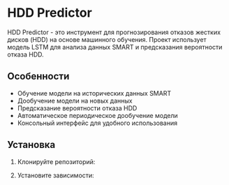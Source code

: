 # HDD Predictor  

HDD Predictor - это инструмент для прогнозирования отказов жестких дисков (HDD) на основе машинного обучения. Проект использует модель LSTM для анализа данных SMART и предсказания вероятности отказа HDD.  

## Особенности  

- Обучение модели на исторических данных SMART  
- Дообучение модели на новых данных  
- Предсказание вероятности отказа HDD  
- Автоматическое периодическое дообучение модели  
- Консольный интерфейс для удобного использования  

## Установка  

1. Клонируйте репозиторий:


2. Установите зависимости: